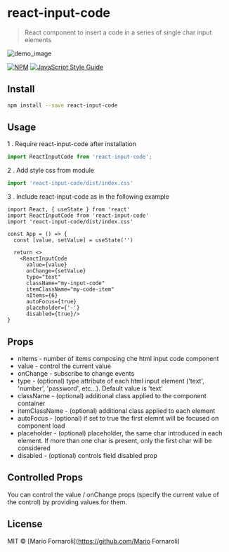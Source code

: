 # react-input-code

> React component to insert a code in a series of single char input elements


![demo_image](https://user-images.githubusercontent.com/16925256/186970066-84f5741a-9d6d-442e-b5cf-7f62ceadb2a1.jpg)

[![NPM](https://img.shields.io/npm/v/react-input-code.svg)](https://www.npmjs.com/package/react-input-code) [![JavaScript Style Guide](https://img.shields.io/badge/code_style-standard-brightgreen.svg)](https://standardjs.com)

## Install

```bash
npm install --save react-input-code
```

## Usage

1 . Require react-input-code after installation

```js
import ReactInputCode from 'react-input-code';
```

2 . Add style css from module

```js
import 'react-input-code/dist/index.css'
```

3 . Include react-input-code as in the following example

```tsx
import React, { useState } from 'react'
import ReactInputCode from 'react-input-code'
import 'react-input-code/dist/index.css'

const App = () => {
  const [value, setValue] = useState('')

  return <>
    <ReactInputCode
      value={value}
      onChange={setValue}
      type="text"
      className="my-input-code"
      itemClassName="my-code-item"
      nItems={6}
      autoFocus={true} 
      placeholder={'-'}
      disabled={true}/>
}
```

## Props

* nItems - number of items composing che html input code component
* value - control the current value
* onChange - subscribe to change events
* type - (optional) type attribute of each html input element ('text', 'number', 'password', etc...). Default value is 'text'
* className - (optional) additional class applied to the component container
* itemClassName - (optional) additional class applied to each element
* autoFocus - (optional) if set to true the first elemnt will be focused on component load
* placeholder - (optional) placeholder, the same char introduced in each element. If more than one char is present, only the first char will be considered
* disabled - (optional) controls field disabled prop


## Controlled Props

You can control the value / onChange props (specify the current value of the control) by providing values for them.


## License

MIT © [Mario Fornaroli](https://github.com/Mario Fornaroli)
